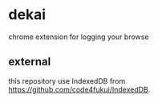# dekai
chrome extension for logging your browse

## external

this repository use IndexedDB from <https://github.com/code4fukui/IndexedDB>.

